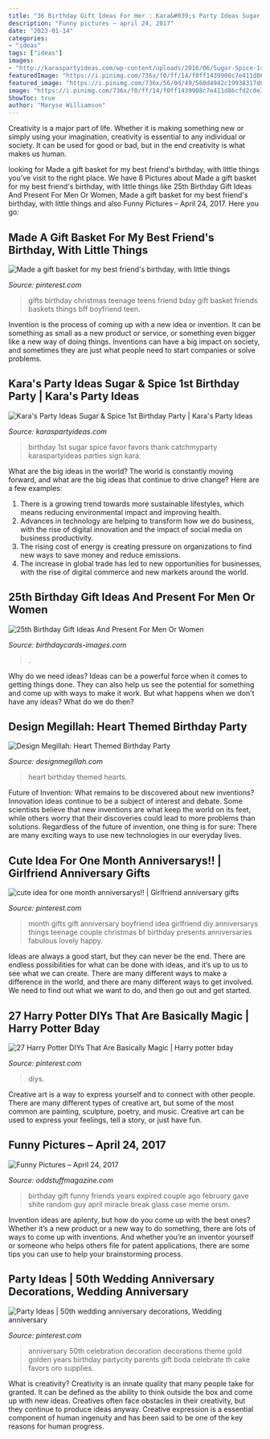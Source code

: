 ```yaml
---
title: "36 Birthday Gift Ideas For Her : Kara&#039;s Party Ideas Sugar &amp; Spice 1st Birthday Party"
description: "Funny pictures – april 24, 2017"
date: "2023-01-14"
categories:
- "ideas"
tags: ["ideas"]
images:
- "http://karaspartyideas.com/wp-content/uploads/2016/06/Sugar-Spice-1st-Birthday-Party-via-Karas-Party-Ideas-KarasPartyIdeas.com4_.jpeg"
featuredImage: "https://i.pinimg.com/736x/f0/ff/14/f0ff1439908c7e411d86cfd2c0e350fa--apology-gifts-anniversary-ideas.jpg"
featured_image: "https://i.pinimg.com/736x/56/0d/49/560d4942c19938317d0ef60e5b0dc6a3.jpg"
image: "https://i.pinimg.com/736x/f0/ff/14/f0ff1439908c7e411d86cfd2c0e350fa--apology-gifts-anniversary-ideas.jpg"
ShowToc: true
author: "Maryse Williamson"
---
```



Creativity is a major part of life. Whether it is making something new or simply using your imagination, creativity is essential to any individual or society. It can be used for good or bad, but in the end creativity is what makes us human.

	

		
looking for Made a gift basket for my best friend&#039;s birthday, with little things you've visit to the right place. We have 8 Pictures about Made a gift basket for my best friend&#039;s birthday, with little things like 25th Birthday Gift Ideas And Present For Men Or Women, Made a gift basket for my best friend&#039;s birthday, with little things and also Funny Pictures – April 24, 2017. Here you go:
		
    
## Made A Gift Basket For My Best Friend&#039;s Birthday, With Little Things

<img loading=lazy src="https://i.pinimg.com/736x/a2/86/08/a286082e2d61ba16991cae1ed90c797b--my-best-friends-birthday-birthday-gifts.jpg" onerror="this.onerror=null;this.src='https://tse4.mm.bing.net/th?id=OIP.v81Bxso3xjsBXmWpKMI0gAHaJ3&amp;pid=15.1';" alt="Made a gift basket for my best friend&#039;s birthday, with little things">

_Source: pinterest.com_

>gifts birthday christmas teenage teens friend bday gift basket friends baskets things bff boyfriend teen. 

	

Invention is the process of coming up with a new idea or invention. It can be something as small as a new product or service, or something even bigger like a new way of doing things. Inventions can have a big impact on society, and sometimes they are just what people need to start companies or solve problems.

    
## Kara&#039;s Party Ideas Sugar &amp; Spice 1st Birthday Party | Kara&#039;s Party Ideas

<img loading=lazy src="http://karaspartyideas.com/wp-content/uploads/2016/06/Sugar-Spice-1st-Birthday-Party-via-Karas-Party-Ideas-KarasPartyIdeas.com4_.jpeg" onerror="this.onerror=null;this.src='https://tse4.mm.bing.net/th?id=OIP.VsdR9oKnmUuhfYLItg0n_AHaLI&amp;pid=15.1';" alt="Kara&#039;s Party Ideas Sugar &amp; Spice 1st Birthday Party | Kara&#039;s Party Ideas">

_Source: karaspartyideas.com_

>birthday 1st sugar spice favor favors thank catchmyparty karaspartyideas parties sign kara. 

	

What are the big ideas in the world?
The world is constantly moving forward, and what are the big ideas that continue to drive change? Here are a few examples: 
1. There is a growing trend towards more sustainable lifestyles, which means reducing environmental impact and improving health. 
2. Advances in technology are helping to transform how we do business, with the rise of digital innovation and the impact of social media on business productivity. 
3. The rising cost of energy is creating pressure on organizations to find new ways to save money and reduce emissions. 
4. The increase in global trade has led to new opportunities for businesses, with the rise of digital commerce and new markets around the world.

    
## 25th Birthday Gift Ideas And Present For Men Or Women

<img loading=lazy src="https://www.birthdaycards-images.com/wp-content/uploads/2020/10/Gift-ideas-on-25th-Birthday.jpg" onerror="this.onerror=null;this.src='https://tse2.mm.bing.net/th?id=OIP.8Bpn3ZttqiFADQVvWraA6AHaJ4&amp;pid=15.1';" alt="25th Birthday Gift Ideas And Present For Men Or Women">

_Source: birthdaycards-images.com_

>. 

	

Why do we need ideas?
Ideas can be a powerful force when it comes to getting things done. They can also help us see the potential for something and come up with ways to make it work. But what happens when we don't have any ideas? What do we do then?

    
## Design Megillah: Heart Themed Birthday Party

<img loading=lazy src="http://4.bp.blogspot.com/-LEjRuWLSlzg/T2D8nByoNUI/AAAAAAAABNQ/TdgPmRGnCBY/s1600/hearts+in+window+2+touched.jpg" onerror="this.onerror=null;this.src='https://tse4.mm.bing.net/th?id=OIP.J-p1wGoN39185xPVuPUytwHaJ4&amp;pid=15.1';" alt="Design Megillah: Heart Themed Birthday Party">

_Source: designmegillah.com_

>heart birthday themed hearts. 

	

Future of Invention: What remains to be discovered about new inventions?
Innovation ideas continue to be a subject of interest and debate. Some scientists believe that new inventions are what keep the world on its feet, while others worry that their discoveries could lead to more problems than solutions. Regardless of the future of invention, one thing is for sure: There are many exciting ways to use new technologies in our everyday lives.

    
## Cute Idea For One Month Anniversarys!! | Girlfriend Anniversary Gifts

<img loading=lazy src="https://i.pinimg.com/736x/f0/ff/14/f0ff1439908c7e411d86cfd2c0e350fa--apology-gifts-anniversary-ideas.jpg" onerror="this.onerror=null;this.src='https://tse3.mm.bing.net/th?id=OIP.PiLgUt_KdWeNwbs2v5Q37AHaNL&amp;pid=15.1';" alt="cute idea for one month anniversarys!! | Girlfriend anniversary gifts">

_Source: pinterest.com_

>month gifts gift anniversary boyfriend idea girlfriend diy anniversarys things teenage couple christmas bf birthday presents anniversaries fabulous lovely happy. 

	

Ideas are always a good start, but they can never be the end. There are endless possibilities for what can be done with ideas, and it’s up to us to see what we can create. There are many different ways to make a difference in the world, and there are many different ways to get involved. We need to find out what we want to do, and then go out and get started.

    
## 27 Harry Potter DIYs That Are Basically Magic | Harry Potter Bday

<img loading=lazy src="https://i.pinimg.com/736x/06/0c/ee/060ceefca6504265fbcc11709ea017a7.jpg" onerror="this.onerror=null;this.src='https://tse2.mm.bing.net/th?id=OIP.6d-OAVgw-cpe10U8hGZskAHaOZ&amp;pid=15.1';" alt="27 Harry Potter DIYs That Are Basically Magic | Harry potter bday">

_Source: pinterest.com_

>diys. 

	

Creative art is a way to express yourself and to connect with other people. There are many different types of creative art, but some of the most common are painting, sculpture, poetry, and music. Creative art can be used to express your feelings, tell a story, or just have fun.

    
## Funny Pictures – April 24, 2017

<img loading=lazy src="https://oddstuffmagazine.com/wp-content/uploads/2017/04/in-case-of-miracle-break-glass-650x880.jpg" onerror="this.onerror=null;this.src='https://tse3.mm.bing.net/th?id=OIP.XldO1j8gdpznl67Rz1QfmwHaKB&amp;pid=15.1';" alt="Funny Pictures – April 24, 2017">

_Source: oddstuffmagazine.com_

>birthday gift funny friends years expired couple ago february gave shite random guy april miracle break glass case meme orsm. 

	

Invention ideas are aplenty, but how do you come up with the best ones? Whether it’s a new product or a new way to do something, there are lots of ways to come up with inventions. And whether you’re an inventor yourself or someone who helps others file for patent applications, there are some tips you can use to help your brainstorming process.

    
## Party Ideas | 50th Wedding Anniversary Decorations, Wedding Anniversary

<img loading=lazy src="https://i.pinimg.com/736x/56/0d/49/560d4942c19938317d0ef60e5b0dc6a3.jpg" onerror="this.onerror=null;this.src='https://tse2.mm.bing.net/th?id=OIP.pyJpmXrpmXOqTAEyGbWYhwHaFc&amp;pid=15.1';" alt="Party Ideas | 50th wedding anniversary decorations, Wedding anniversary">

_Source: pinterest.com_

>anniversary 50th celebration decoration decorations theme gold golden years birthday partycity parents gift boda celebrate th cake favors oro supplies. 

	

What is creativity?
Creativity is an innate quality that many people take for granted. It can be defined as the ability to think outside the box and come up with new ideas. Creatives often face obstacles in their creativity, but they continue to produce ideas anyway. Creative expression is a essential component of human ingenuity and has been said to be one of the key reasons for human progress.

